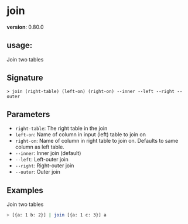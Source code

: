 # join

**version**: 0.80.0

## **usage**:

Join two tables

## Signature

`> join (right-table) (left-on) (right-on) --inner --left --right --outer`

## Parameters

- `right-table`: The right table in the join
- `left-on`: Name of column in input (left) table to join on
- `right-on`: Name of column in right table to join on. Defaults to same column as left table.
- `--inner`: Inner join (default)
- `--left`: Left-outer join
- `--right`: Right-outer join
- `--outer`: Outer join

## Examples

Join two tables

```bash
> [{a: 1 b: 2}] | join [{a: 1 c: 3}] a
```
